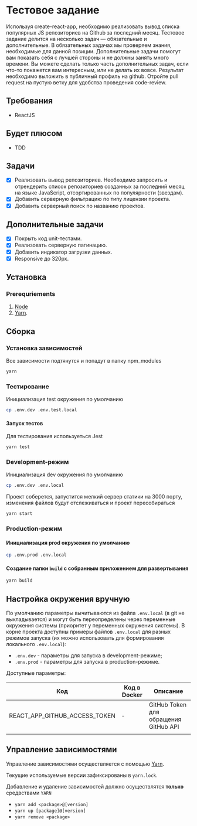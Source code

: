 # Тестовое задание

Используя create-react-app, необходимо реализовать вывод списка популярных JS репозиториев на Github за последний месяц. Тестовое задание делится на несколько задач — обязательные и дополнительные. В обязательных задачах мы проверяем знания, необходимые для данной позиции. Дополнительные задачи помогут вам показать себя с лучшей стороны и не должны занять много времени. Вы можете сделать только часть дополнительных задач, если что-то покажется вам интересным, или не делать их вовсе. Результат необходимо выложить в публичный профиль на github. Отройте pull request на пустую ветку для удобства проведения code-review.

## Требования

- ReactJS

## Будет плюсом

- TDD

## Задачи

- [x] Реализовать вывод репозиториев. Необходимо запросить и отрендерить список репозиториев созданных за последний месяц на языке JavaScript, отсортированных по популярности (звездам).
- [x] Добавить серверную фильтрацию по типу лицензии проекта.
- [x] Добавить серверный поиск по названию проектов.

## Дополнительные задачи

- [x] Покрыть код unit-тестами.
- [x] Реализовать серверную пагинацию.
- [x] Добавить индикатор загрузки данных.
- [x] Responsive до 320px.

## Установка

### Prerequriements

1. [Node](https://nodejs.org/en/download/)
1. [Yarn](https://yarnpkg.com/getting-started).

## Сборка

### Установка зависимостей

Все зависимости подтянутся и попадут в папку npm_modules

```bash
yarn
```

### Тестирование

Инициализация test окружения по умолчанию

```bash
cp .env.dev .env.test.local
```

#### Запуск тестов

Для тестирования используеться Jest

```bash
yarn test
```

### Development-режим

Инициализация dev окружения по умолчанию

```bash
cp .env.dev .env.local
```

Проект соберется, запустится мелкий сервер статики на 3000 порту, изменения файлов будут отслеживаться и проект пересобираться

```bash
yarn start
```

### Production-режим

#### Инициализация prod окружения по умолчанию

```bash
cp .env.prod .env.local
```

#### Создание папки `build` с собранным приложением для развертывания

```bash
yarn build
```

## Настройка окружения вручную

По умолчанию параметры вычитываются из файла `.env.local` (в git не выкладывается) и могут быть переопределены через переменные окружения системы (приоритет у переменных окружения системы).
В корне проекта доступны примеры файлов `.env.local` для разных режимов запуска (их можно использовать для формирования локального `.env.local`):

- `.env.dev` - параметры для запуска в development-режиме;
- `.env.prod` - параметры для запуска в production-режиме.

Доступные параметры:

| Код                           | Код в Docker | Описание                                         |
|-------------------------------|--------------|--------------------------------------------------|
| REACT_APP_GITHUB_ACCESS_TOKEN | -            | GitHub Token для обращения GitHub API            |
|                               |              |                                                  |

## Управление зависимостями

Управление зависимостями осуществляется с помощью [Yarn](https://yarnpkg.com/getting-started).

Текущие используемые версии зафиксированы в `yarn.lock`.

Добавление и удаление зависимостей должно осуществлятся **только** средвствами `YARN`

- `yarn add <package>@[version]`
- `yarn up [package]@[version]`
- `yarn remove <package>`
